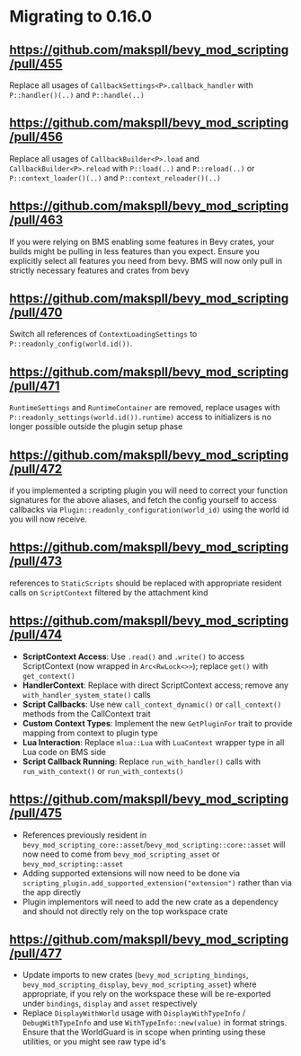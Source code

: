 # Migrating to 0.16.0

## https://github.com/makspll/bevy_mod_scripting/pull/455
Replace all usages of `CallbackSettings<P>.callback_handler` with `P::handler()(..)` and `P::handle(..)`

## https://github.com/makspll/bevy_mod_scripting/pull/456
Replace all usages of `CallbackBuilder<P>.load` and `CallbackBuilder<P>.reload` with `P::load(..)` and `P::reload(..)` or `P::context_loader()(..)` and `P::context_reloader()(..)`

## https://github.com/makspll/bevy_mod_scripting/pull/463
If you were relying on BMS enabling some features in Bevy crates, your builds might be pulling in less features than you expect. Ensure you explicitly select all features you need from bevy. BMS will now only pull in strictly necessary features and crates from bevy

## https://github.com/makspll/bevy_mod_scripting/pull/470
Switch all references of `ContextLoadingSettings` to `P::readonly_config(world.id())`.

## https://github.com/makspll/bevy_mod_scripting/pull/471
`RuntimeSettings` and `RuntimeContainer` are removed, replace usages with `P::readonly_settings(world.id()).runtime)` access to initializers is no longer possible outside the plugin setup phase

## https://github.com/makspll/bevy_mod_scripting/pull/472
if you implemented a scripting plugin you will need to correct your function signatures for the above aliases, and fetch the config yourself to access callbacks via `Plugin::readonly_configuration(world_id)` using the world id you will now receive.

## https://github.com/makspll/bevy_mod_scripting/pull/473
references to `StaticScripts` should be replaced with appropriate resident calls on `ScriptContext` filtered by the attachment kind

## https://github.com/makspll/bevy_mod_scripting/pull/474
- **ScriptContext Access**: Use `.read()` and `.write()` to access ScriptContext (now wrapped in `Arc<RwLock<>>`); replace `get()` with `get_context()`
- **HandlerContext**: Replace with direct ScriptContext access; remove any `with_handler_system_state()` calls
- **Script Callbacks**: Use new `call_context_dynamic()` or `call_context()` methods from the CallContext trait
- **Custom Context Types**: Implement the new `GetPluginFor` trait to provide mapping from context to plugin type
- **Lua Interaction**: Replace `mlua::Lua` with `LuaContext` wrapper type in all Lua code on BMS side
- **Script Callback Running**: Replace `run_with_handler()` calls with `run_with_context()` or `run_with_contexts()`

## https://github.com/makspll/bevy_mod_scripting/pull/475
- References previously resident in `bevy_mod_scripting_core::asset`/`bevy_mod_scripting::core::asset`  will now need to come from `bevy_mod_scripting_asset` or `bevy_mod_scripting::asset`
- Adding supported extensions will now need to be done via `scripting_plugin.add_supported_extension("extension")` rather than via the app directly
- Plugin implementors will need to add the new crate as a dependency and should not directly rely on the top workspace crate

## https://github.com/makspll/bevy_mod_scripting/pull/477
- Update imports to new crates (`bevy_mod_scripting_bindings`, `bevy_mod_scripting_display`, `bevy_mod_scripting_asset`) where appropriate, if you rely on the workspace these will be re-exported under `bindings`, `display` and `asset` respectively
- Replace `DisplayWithWorld` usage with `DisplayWithTypeInfo` / `DebugWithTypeInfo` and use `WithTypeInfo::new(value)` in format strings. Ensure that the WorldGuard is in scope when printing using these utilities, or you might see raw type id's
